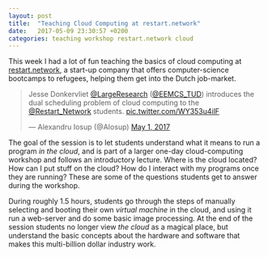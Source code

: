 ```yaml
---
layout: post
title:  "Teaching Cloud Computing at restart.network"
date:   2017-05-09 23:30:57 +0200
categories: teaching workshop restart.network cloud
---
```

This week I had a lot of fun teaching the basics of cloud computing at [restart.network](https://restart.network/), a start-up company that offers computer-science bootcamps to refugees, helping them get into the Dutch job-market.

<blockquote class="twitter-tweet" data-lang="en"><p lang="en" dir="ltr">Jesse Donkervliet <a href="https://twitter.com/LargeResearch">@LargeResearch</a> (<a href="https://twitter.com/EEMCS_TUD">@EEMCS_TUD</a>) introduces the dual scheduling problem of cloud computing to the <a href="https://twitter.com/Restart_Network">@Restart_Network</a> students. <a href="https://t.co/WY353u4ilF">pic.twitter.com/WY353u4ilF</a></p>&mdash; Alexandru Iosup (@AIosup) <a href="https://twitter.com/AIosup/status/859054233588559872">May 1, 2017</a></blockquote>
<script async src="//platform.twitter.com/widgets.js" charset="utf-8"></script>

The goal of the session is to let students understand what it means to run a program _in the cloud_, and is part of a larger one-day cloud-computing workshop and follows an introductory lecture. Where is the cloud located? How can I put stuff on the cloud? How do I interact with my programs once they are running? These are some of the questions students get to answer during the workshop.

During roughly 1.5 hours, students go through the steps of manually selecting and booting their own _virtual machine_ in the cloud, and using it run a web-server and do some basic image processing. At the end of the session students no longer view _the cloud_ as a magical place, but understand the basic concepts about the hardware and software that makes this multi-billion dollar industry work.

